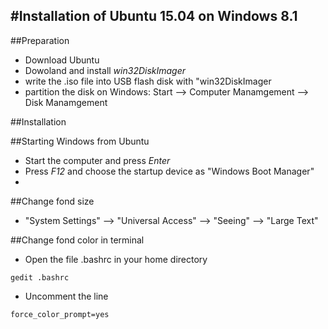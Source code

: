 #Installation of Ubuntu 15.04 on Windows 8.1
------------------------------
##Preparation
* Download Ubuntu
* Dowoland and install *win32DiskImager*
* write the .iso file into USB flash disk with "win32DiskImager
* partition the disk on Windows: Start --> Computer Manamgement --> Disk Manamgement 

##Installation

##Starting Windows from Ubuntu
* Start the computer and press *Enter* 
* Press *F12* and choose the startup device as "Windows Boot Manager" 
* 
##Change fond size
* "System Settings" --> "Universal Access" --> "Seeing" --> "Large Text"

##Change fond color in terminal 
* Open the file .bashrc in your home directory
```
gedit .bashrc
```
* Uncomment the line 
```
force_color_prompt=yes
```

